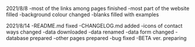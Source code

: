 2021/8/8
-most of the links among pages finished
-most part of the website filled
-background colour changed
-blanks filled with examples

2021/8/14
-README.md fixed
-CHANGELOG.md added
-icons of contact ways changed
-data downloaded
-data renamed
-data form changed
-database prepared
-other pages prepared
-bug fixed
-BETA ver. preparing
